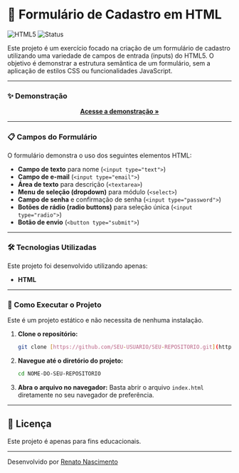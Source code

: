 # 📝 Formulário de Cadastro em HTML

![HTML5](https://img.shields.io/badge/html5-%23E34F26.svg?style=for-the-badge&logo=html5&logoColor=white)
![Status](https://img.shields.io/badge/status-conclu%C3%ADdo-brightgreen?style=for-the-badge)

Este projeto é um exercício focado na criação de um formulário de cadastro utilizando uma variedade de campos de entrada (inputs) do HTML5. O objetivo é demonstrar a estrutura semântica de um formulário, sem a aplicação de estilos CSS ou funcionalidades JavaScript.

---
### ✨ Demonstração

<p align="center">
  <a href="https://formulario-kenzie-ten.vercel.app/"><strong>Acesse a demonstração »</strong></a>
</p>

---
### 📋 Campos do Formulário

O formulário demonstra o uso dos seguintes elementos HTML:

-   **Campo de texto** para nome (`<input type="text">`)
-   **Campo de e-mail** (`<input type="email">`)
-   **Área de texto** para descrição (`<textarea>`)
-   **Menu de seleção (dropdown)** para módulo (`<select>`)
-   **Campo de senha** e confirmação de senha (`<input type="password">`)
-   **Botões de rádio (radio buttons)** para seleção única (`<input type="radio">`)
-   **Botão de envio** (`<button type="submit">`)

---
### 🛠️ Tecnologias Utilizadas

Este projeto foi desenvolvido utilizando apenas:

* **HTML**

---
### 🚀 Como Executar o Projeto

Este é um projeto estático e não necessita de nenhuma instalação.

1.  **Clone o repositório:**
    ```bash
    git clone [https://github.com/SEU-USUARIO/SEU-REPOSITORIO.git](https://github.com/SEU-USUARIO/SEU-REPOSITORIO.git)
    ```

2.  **Navegue até o diretório do projeto:**
    ```bash
    cd NOME-DO-SEU-REPOSITORIO
    ```

3.  **Abra o arquivo no navegador:**
    Basta abrir o arquivo `index.html` diretamente no seu navegador de preferência.

---
## 📝 Licença

Este projeto é apenas para fins educacionais.

---
Desenvolvido por [Renato Nascimento](https://www.linkedin.com/in/-renatonascimento/)
